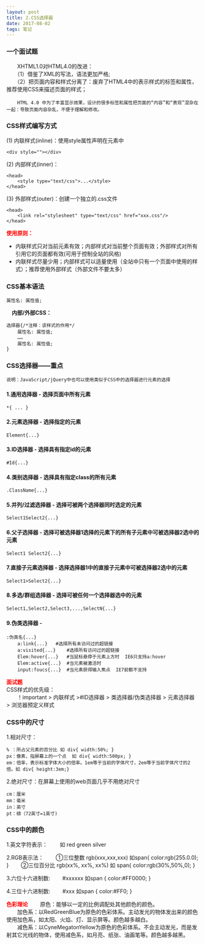 ```yaml
---
layout: post
title: 2.CSS选择器
date: 2017-08-02 
tags: 笔记   
---
```

### 一个面试题
　　XHTML1.0对HTML4.0的改进：<br>
　　（1）借鉴了XML的写法，语法更加严格;<br>
　　（2）把页面内容和样式分离了：废弃了HTML4中的表示样式的标签和属性，推荐使用CSS来描述页面的样式；

　　`HTML 4.0 中为了丰富显示效果，设计的很多标签和属性把页面的“内容”和“表现”混杂在一起：导致页面内容杂乱，不便于理解和修改。`

### CSS样式编写方式
(1)	内联样式(inline)：使用style属性声明在元素中
```
<div style=""></div>
```
(2)	内部样式(inner)：
```
<head>
    <style type="text/css">...</style>
</head>
```
(3)	外部样式(outer)：创建一个独立的.css文件
```
<head>
    <link rel="stylesheet" type="text/css" href="xxx.css"/>
</head>
```

<font color="#f00">**使用原则：** </font>

 - 内联样式只对当前元素有效；内部样式对当前整个页面有效；外部样式对所有引用它的页面都有效(可用于控制全站的风格)
 - 内联样式尽量少用；内部样式可以适量使用（全站中只有一个页面中使用的样式）；推荐使用外部样式（外部文件不要太多）

### CSS基本语法
```
属性名: 属性值;
```
　**内部/外部CSS：**
```
选择器{/*注释：该样式的作用*/
    属性名: 属性值;
    ……
    属性名: 属性值;
}
```

### CSS选择器——重点
`说明：JavaScript/jQuery中也可以使用类似于CSS中的选择器进行元素的选择`

#### 1.通用选择器 - 选择页面中所有元素
```
*{ ... } 
```
#### 2.元素选择器 - 选择指定的元素
```
Element{...}
```
#### 3.ID选择器 - 选择具有指定id的元素
```
#Id{...}
```
#### 4.类别选择器 - 选择具有指定class的所有元素
```
.ClassName{...}
```
#### 5.并列/过滤选择器 - 选择可被两个选择器同时选定的元素
```
Select1Select2{...}
```
#### 6.父子选择器 - 选择可被选择器1选择的元素下的所有子元素中可被选择器2选中的元素
```
Select1 Select2{...}
```
#### 7.直接子元素选择器 - 选择选择器1中的直接子元素中可被选择器2选中的元素
```
Select1>Select2{...}
```
#### 8.多选/群组选择器 - 选择可被任何一个选择器选中的元素
```
Select1,Select2,Select3,...,SelectN{...}
```
#### 9.伪类选择器 - 
```
:伪类名{...}
	a:link{...}	  #选择所有未访问过的超链接
	a:visited{...}	  #选择所有访问过的超链接
	Elem:hover{...}   #当鼠标悬停于元素上方时  IE6只支持a:hover
	Elem:active{...}  #当元素被激活时
	input:foucs{...}  #当元素获得输入焦点  IE7前都不支持
```
<font color="#f00">**面试题**</font><br>
CSS样式的优先级：<br>
　　！important > 内联样式 >#ID选择器 > 类选择器/伪类选择器 > 元素选择器 > 浏览器预定义样式

### CSS中的尺寸
1.相对尺寸：
```
% ：所占父元素的百分比 如 div{ width:50%; }
px：像素，指屏幕上的一个点  如 div{ width:500px; }
em：倍率，表示标准字体大小的倍率。1em等于当前的字体尺寸，2em等于当前字体尺寸的2倍。如 div{ height:3em;}
```
2.绝对尺寸：在屏幕上使用的web页面几乎不用绝对尺寸
```
cm：厘米
mm：毫米
in：英寸
pt：磅（72英寸=1英寸)
```

### CSS中的颜色
1.英文字符表示：
&emsp;&emsp;如 red green silver

2.RGB表示法：
&emsp;&emsp;①三位整数  rgb(xxx,xxx,xxx)    如span{ color:rgb(255.0.0); }
&emsp;&emsp;②三位百分比 rgb(xx%, xx%, xx%)  如 span{ color:rgb(30%,50%,0); }

3.六位十六进制数:
&emsp;&emsp;#xxxxxx    如span { color:#FF0000; }

4.三位十六进制数:
&emsp;&emsp;#xxx       如span { color:#FF0; }

<font color="#f00">**色彩理论**</font>
&emsp;&emsp;原色：能够以一定的比例调配处其他颜色的颜色。<br>
&emsp;&emsp;加色系：以RedGreenBlue为原色的色彩体系。主动发光的物体发出来的颜色使用加色系，如太阳、火焰、灯、显示屏等。颜色越多越白。<br>
&emsp;&emsp;减色系：以CyneMegatonYellow为原色的色彩体系。不会主动发光，而是发射其它光线的物体，使用减色系，如月亮、纸张、油画笔等。颜色越多越黑。